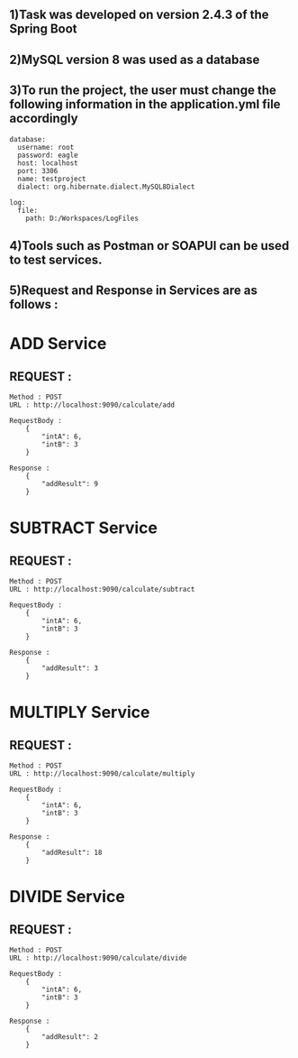 ## 1)Task was developed on version 2.4.3 of the Spring Boot
## 2)MySQL version 8 was used as a database
## 3)To run the project, the user must change the following information in the application.yml file accordingly

```
database:
  username: root
  password: eagle
  host: localhost
  port: 3306
  name: testproject
  dialect: org.hibernate.dialect.MySQL8Dialect

log:
  file:
    path: D:/Workspaces/LogFiles
 ```
	

## 4)Tools such as Postman or SOAPUI can be used to test services.

## 5)Request and Response in Services are as follows :


# ADD Service
## REQUEST : 
	Method : POST
	URL : http://localhost:9090/calculate/add
	
	RequestBody :	
		{
			"intA": 6,
			"intB": 3
		}

	Response :  
		{
			"addResult": 9
		}


# SUBTRACT Service
## REQUEST : 
	Method : POST
	URL : http://localhost:9090/calculate/subtract
	
	RequestBody :	
		{
			"intA": 6,
			"intB": 3
		}

	Response :  
		{
			"addResult": 3
		}
		
	
# MULTIPLY Service
## REQUEST : 
	Method : POST
	URL : http://localhost:9090/calculate/multiply
	
	RequestBody :	
		{
			"intA": 6,
			"intB": 3
		}

	Response :  
		{
			"addResult": 18
		}				
				
				
# DIVIDE Service
## REQUEST : 
	Method : POST
	URL : http://localhost:9090/calculate/divide
	
	RequestBody :	
		{
			"intA": 6,
			"intB": 3
		}

	Response :  
		{
			"addResult": 2
		}	
				
				
				
				
				
				
				
